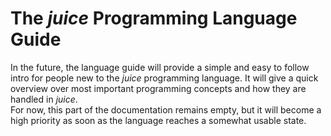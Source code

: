 # The *juice* Programming Language Guide

In the future, the language guide will provide a simple and easy to follow intro for people new to the *juice* programming language. It will give a quick overview over most important programming concepts and how they are handled in *juice*.  
For now, this part of the documentation remains empty, but it will become a high priority as soon as the language reaches a somewhat usable state.
